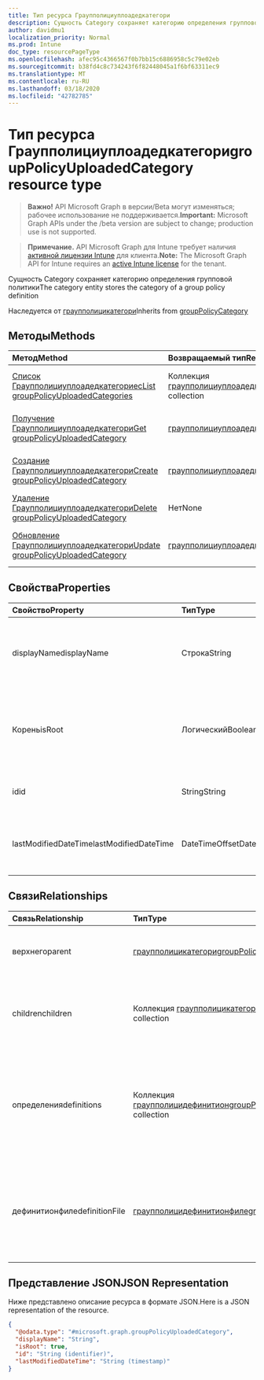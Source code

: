 ```yaml
---
title: Тип ресурса Граупполициуплоадедкатегори
description: Сущность Category сохраняет категорию определения групповой политики
author: davidmu1
localization_priority: Normal
ms.prod: Intune
doc_type: resourcePageType
ms.openlocfilehash: afec95c4366567f0b7bb15c6886958c5c79e02eb
ms.sourcegitcommit: b38fd4c8c734243f6f82448045a1f6bf63311ec9
ms.translationtype: MT
ms.contentlocale: ru-RU
ms.lasthandoff: 03/18/2020
ms.locfileid: "42782785"
---
```

# <a name="grouppolicyuploadedcategory-resource-type"></a><span data-ttu-id="861cb-103">Тип ресурса Граупполициуплоадедкатегори</span><span class="sxs-lookup"><span data-stu-id="861cb-103">groupPolicyUploadedCategory resource type</span></span>

> <span data-ttu-id="861cb-104">**Важно!** API Microsoft Graph в версии/Beta могут изменяться; рабочее использование не поддерживается.</span><span class="sxs-lookup"><span data-stu-id="861cb-104">**Important:** Microsoft Graph APIs under the /beta version are subject to change; production use is not supported.</span></span>

> <span data-ttu-id="861cb-105">**Примечание.** API Microsoft Graph для Intune требует наличия [активной лицензии Intune](https://go.microsoft.com/fwlink/?linkid=839381) для клиента.</span><span class="sxs-lookup"><span data-stu-id="861cb-105">**Note:** The Microsoft Graph API for Intune requires an [active Intune license](https://go.microsoft.com/fwlink/?linkid=839381) for the tenant.</span></span>

<span data-ttu-id="861cb-106">Сущность Category сохраняет категорию определения групповой политики</span><span class="sxs-lookup"><span data-stu-id="861cb-106">The category entity stores the category of a group policy definition</span></span>


<span data-ttu-id="861cb-107">Наследуется от [граупполицикатегори](../resources/intune-grouppolicy-grouppolicycategory.md)</span><span class="sxs-lookup"><span data-stu-id="861cb-107">Inherits from [groupPolicyCategory](../resources/intune-grouppolicy-grouppolicycategory.md)</span></span>

## <a name="methods"></a><span data-ttu-id="861cb-108">Методы</span><span class="sxs-lookup"><span data-stu-id="861cb-108">Methods</span></span>
|<span data-ttu-id="861cb-109">Метод</span><span class="sxs-lookup"><span data-stu-id="861cb-109">Method</span></span>|<span data-ttu-id="861cb-110">Возвращаемый тип</span><span class="sxs-lookup"><span data-stu-id="861cb-110">Return Type</span></span>|<span data-ttu-id="861cb-111">Описание</span><span class="sxs-lookup"><span data-stu-id="861cb-111">Description</span></span>|
|:---|:---|:---|
|[<span data-ttu-id="861cb-112">Список Граупполициуплоадедкатегориес</span><span class="sxs-lookup"><span data-stu-id="861cb-112">List groupPolicyUploadedCategories</span></span>](../api/intune-grouppolicy-grouppolicyuploadedcategory-list.md)|<span data-ttu-id="861cb-113">Коллекция [граупполициуплоадедкатегори](../resources/intune-grouppolicy-grouppolicyuploadedcategory.md)</span><span class="sxs-lookup"><span data-stu-id="861cb-113">[groupPolicyUploadedCategory](../resources/intune-grouppolicy-grouppolicyuploadedcategory.md) collection</span></span>|<span data-ttu-id="861cb-114">Список свойств и связей объектов [граупполициуплоадедкатегори](../resources/intune-grouppolicy-grouppolicyuploadedcategory.md) .</span><span class="sxs-lookup"><span data-stu-id="861cb-114">List properties and relationships of the [groupPolicyUploadedCategory](../resources/intune-grouppolicy-grouppolicyuploadedcategory.md) objects.</span></span>|
|[<span data-ttu-id="861cb-115">Получение Граупполициуплоадедкатегори</span><span class="sxs-lookup"><span data-stu-id="861cb-115">Get groupPolicyUploadedCategory</span></span>](../api/intune-grouppolicy-grouppolicyuploadedcategory-get.md)|[<span data-ttu-id="861cb-116">граупполициуплоадедкатегори</span><span class="sxs-lookup"><span data-stu-id="861cb-116">groupPolicyUploadedCategory</span></span>](../resources/intune-grouppolicy-grouppolicyuploadedcategory.md)|<span data-ttu-id="861cb-117">Чтение свойств и связей объекта [граупполициуплоадедкатегори](../resources/intune-grouppolicy-grouppolicyuploadedcategory.md) .</span><span class="sxs-lookup"><span data-stu-id="861cb-117">Read properties and relationships of the [groupPolicyUploadedCategory](../resources/intune-grouppolicy-grouppolicyuploadedcategory.md) object.</span></span>|
|[<span data-ttu-id="861cb-118">Создание Граупполициуплоадедкатегори</span><span class="sxs-lookup"><span data-stu-id="861cb-118">Create groupPolicyUploadedCategory</span></span>](../api/intune-grouppolicy-grouppolicyuploadedcategory-create.md)|[<span data-ttu-id="861cb-119">граупполициуплоадедкатегори</span><span class="sxs-lookup"><span data-stu-id="861cb-119">groupPolicyUploadedCategory</span></span>](../resources/intune-grouppolicy-grouppolicyuploadedcategory.md)|<span data-ttu-id="861cb-120">Создание нового объекта [граупполициуплоадедкатегори](../resources/intune-grouppolicy-grouppolicyuploadedcategory.md) .</span><span class="sxs-lookup"><span data-stu-id="861cb-120">Create a new [groupPolicyUploadedCategory](../resources/intune-grouppolicy-grouppolicyuploadedcategory.md) object.</span></span>|
|[<span data-ttu-id="861cb-121">Удаление Граупполициуплоадедкатегори</span><span class="sxs-lookup"><span data-stu-id="861cb-121">Delete groupPolicyUploadedCategory</span></span>](../api/intune-grouppolicy-grouppolicyuploadedcategory-delete.md)|<span data-ttu-id="861cb-122">Нет</span><span class="sxs-lookup"><span data-stu-id="861cb-122">None</span></span>|<span data-ttu-id="861cb-123">Удаляет объект [граупполициуплоадедкатегори](../resources/intune-grouppolicy-grouppolicyuploadedcategory.md).</span><span class="sxs-lookup"><span data-stu-id="861cb-123">Deletes a [groupPolicyUploadedCategory](../resources/intune-grouppolicy-grouppolicyuploadedcategory.md).</span></span>|
|[<span data-ttu-id="861cb-124">Обновление Граупполициуплоадедкатегори</span><span class="sxs-lookup"><span data-stu-id="861cb-124">Update groupPolicyUploadedCategory</span></span>](../api/intune-grouppolicy-grouppolicyuploadedcategory-update.md)|[<span data-ttu-id="861cb-125">граупполициуплоадедкатегори</span><span class="sxs-lookup"><span data-stu-id="861cb-125">groupPolicyUploadedCategory</span></span>](../resources/intune-grouppolicy-grouppolicyuploadedcategory.md)|<span data-ttu-id="861cb-126">Обновление свойств объекта [граупполициуплоадедкатегори](../resources/intune-grouppolicy-grouppolicyuploadedcategory.md) .</span><span class="sxs-lookup"><span data-stu-id="861cb-126">Update the properties of a [groupPolicyUploadedCategory](../resources/intune-grouppolicy-grouppolicyuploadedcategory.md) object.</span></span>|

## <a name="properties"></a><span data-ttu-id="861cb-127">Свойства</span><span class="sxs-lookup"><span data-stu-id="861cb-127">Properties</span></span>
|<span data-ttu-id="861cb-128">Свойство</span><span class="sxs-lookup"><span data-stu-id="861cb-128">Property</span></span>|<span data-ttu-id="861cb-129">Тип</span><span class="sxs-lookup"><span data-stu-id="861cb-129">Type</span></span>|<span data-ttu-id="861cb-130">Описание</span><span class="sxs-lookup"><span data-stu-id="861cb-130">Description</span></span>|
|:---|:---|:---|
|<span data-ttu-id="861cb-131">displayName</span><span class="sxs-lookup"><span data-stu-id="861cb-131">displayName</span></span>|<span data-ttu-id="861cb-132">Строка</span><span class="sxs-lookup"><span data-stu-id="861cb-132">String</span></span>|<span data-ttu-id="861cb-133">Идентификатор строки отображаемого имени категории, унаследованной от [граупполицикатегори](../resources/intune-grouppolicy-grouppolicycategory.md)</span><span class="sxs-lookup"><span data-stu-id="861cb-133">The string id of the category's display name Inherited from [groupPolicyCategory](../resources/intune-grouppolicy-grouppolicycategory.md)</span></span>|
|<span data-ttu-id="861cb-134">Корень</span><span class="sxs-lookup"><span data-stu-id="861cb-134">isRoot</span></span>|<span data-ttu-id="861cb-135">Логический</span><span class="sxs-lookup"><span data-stu-id="861cb-135">Boolean</span></span>|<span data-ttu-id="861cb-136">Определяет, является ли категория корневой категорией, унаследованной от [граупполицикатегори](../resources/intune-grouppolicy-grouppolicycategory.md)</span><span class="sxs-lookup"><span data-stu-id="861cb-136">Defines if the category is a root category Inherited from [groupPolicyCategory](../resources/intune-grouppolicy-grouppolicycategory.md)</span></span>|
|<span data-ttu-id="861cb-137">id</span><span class="sxs-lookup"><span data-stu-id="861cb-137">id</span></span>|<span data-ttu-id="861cb-138">String</span><span class="sxs-lookup"><span data-stu-id="861cb-138">String</span></span>|<span data-ttu-id="861cb-139">Ключ объекта.</span><span class="sxs-lookup"><span data-stu-id="861cb-139">Key of the entity.</span></span> <span data-ttu-id="861cb-140">Наследуется от [граупполицикатегори](../resources/intune-grouppolicy-grouppolicycategory.md)</span><span class="sxs-lookup"><span data-stu-id="861cb-140">Inherited from [groupPolicyCategory](../resources/intune-grouppolicy-grouppolicycategory.md)</span></span>|
|<span data-ttu-id="861cb-141">lastModifiedDateTime</span><span class="sxs-lookup"><span data-stu-id="861cb-141">lastModifiedDateTime</span></span>|<span data-ttu-id="861cb-142">DateTimeOffset</span><span class="sxs-lookup"><span data-stu-id="861cb-142">DateTimeOffset</span></span>|<span data-ttu-id="861cb-143">Дата и время последнего изменения объекта.</span><span class="sxs-lookup"><span data-stu-id="861cb-143">The date and time the entity was last modified.</span></span> <span data-ttu-id="861cb-144">Наследуется от [граупполицикатегори](../resources/intune-grouppolicy-grouppolicycategory.md)</span><span class="sxs-lookup"><span data-stu-id="861cb-144">Inherited from [groupPolicyCategory](../resources/intune-grouppolicy-grouppolicycategory.md)</span></span>|

## <a name="relationships"></a><span data-ttu-id="861cb-145">Связи</span><span class="sxs-lookup"><span data-stu-id="861cb-145">Relationships</span></span>
|<span data-ttu-id="861cb-146">Связь</span><span class="sxs-lookup"><span data-stu-id="861cb-146">Relationship</span></span>|<span data-ttu-id="861cb-147">Тип</span><span class="sxs-lookup"><span data-stu-id="861cb-147">Type</span></span>|<span data-ttu-id="861cb-148">Описание</span><span class="sxs-lookup"><span data-stu-id="861cb-148">Description</span></span>|
|:---|:---|:---|
|<span data-ttu-id="861cb-149">верхнего</span><span class="sxs-lookup"><span data-stu-id="861cb-149">parent</span></span>|[<span data-ttu-id="861cb-150">граупполицикатегори</span><span class="sxs-lookup"><span data-stu-id="861cb-150">groupPolicyCategory</span></span>](../resources/intune-grouppolicy-grouppolicycategory.md)|<span data-ttu-id="861cb-151">Родительская категория, унаследованная от [граупполицикатегори](../resources/intune-grouppolicy-grouppolicycategory.md)</span><span class="sxs-lookup"><span data-stu-id="861cb-151">The parent category Inherited from [groupPolicyCategory](../resources/intune-grouppolicy-grouppolicycategory.md)</span></span>|
|<span data-ttu-id="861cb-152">children</span><span class="sxs-lookup"><span data-stu-id="861cb-152">children</span></span>|<span data-ttu-id="861cb-153">Коллекция [граупполицикатегори](../resources/intune-grouppolicy-grouppolicycategory.md)</span><span class="sxs-lookup"><span data-stu-id="861cb-153">[groupPolicyCategory](../resources/intune-grouppolicy-grouppolicycategory.md) collection</span></span>|<span data-ttu-id="861cb-154">Категории дочерних элементов, наследуемых от [граупполицикатегори](../resources/intune-grouppolicy-grouppolicycategory.md)</span><span class="sxs-lookup"><span data-stu-id="861cb-154">The children categories Inherited from [groupPolicyCategory](../resources/intune-grouppolicy-grouppolicycategory.md)</span></span>|
|<span data-ttu-id="861cb-155">определения</span><span class="sxs-lookup"><span data-stu-id="861cb-155">definitions</span></span>|<span data-ttu-id="861cb-156">Коллекция [граупполицидефинитион](../resources/intune-grouppolicy-grouppolicydefinition.md)</span><span class="sxs-lookup"><span data-stu-id="861cb-156">[groupPolicyDefinition](../resources/intune-grouppolicy-grouppolicydefinition.md) collection</span></span>|<span data-ttu-id="861cb-157">Непосредственный дочерний элемент Граупполицидефинитион в категории, унаследованной от [граупполицикатегори](../resources/intune-grouppolicy-grouppolicycategory.md)</span><span class="sxs-lookup"><span data-stu-id="861cb-157">The immediate GroupPolicyDefinition children of the category Inherited from [groupPolicyCategory](../resources/intune-grouppolicy-grouppolicycategory.md)</span></span>|
|<span data-ttu-id="861cb-158">дефинитионфиле</span><span class="sxs-lookup"><span data-stu-id="861cb-158">definitionFile</span></span>|[<span data-ttu-id="861cb-159">граупполицидефинитионфиле</span><span class="sxs-lookup"><span data-stu-id="861cb-159">groupPolicyDefinitionFile</span></span>](../resources/intune-grouppolicy-grouppolicydefinitionfile.md)|<span data-ttu-id="861cb-160">Идентификатор файла определения, из которого получена Категория, унаследованная из [граупполицикатегори](../resources/intune-grouppolicy-grouppolicycategory.md)</span><span class="sxs-lookup"><span data-stu-id="861cb-160">The id of the definition file the category came from Inherited from [groupPolicyCategory](../resources/intune-grouppolicy-grouppolicycategory.md)</span></span>|

## <a name="json-representation"></a><span data-ttu-id="861cb-161">Представление JSON</span><span class="sxs-lookup"><span data-stu-id="861cb-161">JSON Representation</span></span>
<span data-ttu-id="861cb-162">Ниже представлено описание ресурса в формате JSON.</span><span class="sxs-lookup"><span data-stu-id="861cb-162">Here is a JSON representation of the resource.</span></span>
<!-- {
  "blockType": "resource",
  "keyProperty": "id",
  "@odata.type": "microsoft.graph.groupPolicyUploadedCategory"
}
-->
``` json
{
  "@odata.type": "#microsoft.graph.groupPolicyUploadedCategory",
  "displayName": "String",
  "isRoot": true,
  "id": "String (identifier)",
  "lastModifiedDateTime": "String (timestamp)"
}
```



